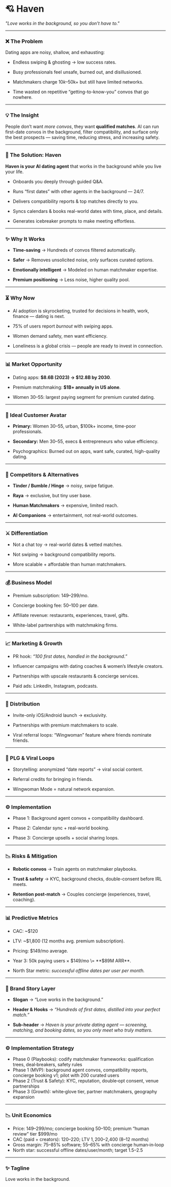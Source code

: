 # **💘 Haven**

*"Love works in the background, so you don’t have to."*

---

### **❌ The Problem**

Dating apps are noisy, shallow, and exhausting:

* Endless swiping & ghosting → low success rates.

* Busy professionals feel unsafe, burned out, and disillusioned.

* Matchmakers charge $10k–$50k+ but still have limited networks.

* Time wasted on repetitive “getting-to-know-you” convos that go nowhere.

---

### **💡 The Insight**

People don’t want *more convos*, they want **qualified matches**.
 AI can run first-date convos in the background, filter compatibility, and surface only the best prospects — saving time, reducing stress, and increasing safety.

---

### **🚀 The Solution: Haven**

**Haven is your AI dating agent** that works in the background while you live your life.

* Onboards you deeply through guided Q\&A.

* Runs “first dates” with other agents in the background — 24/7.

* Delivers compatibility reports & top matches directly to you.

* Syncs calendars & books real-world dates with time, place, and details.

* Generates icebreaker prompts to make meeting effortless.

---

### **✨ Why It Works**

* **Time-saving** → Hundreds of convos filtered automatically.

* **Safer** → Removes unsolicited noise, only surfaces curated options.

* **Emotionally intelligent** → Modeled on human matchmaker expertise.

* **Premium positioning** → Less noise, higher quality pool.

---

### **⏳ Why Now**

* AI adoption is skyrocketing, trusted for decisions in health, work, finance — dating is next.

* 75% of users report *burnout* with swiping apps.

* Women demand safety, men want efficiency.

* Loneliness is a global crisis — people are ready to invest in connection.

---

### **📊 Market Opportunity**

* Dating apps: **$8.6B (2023) → $12.8B by 2030**.

* Premium matchmaking: **$1B+ annually in US alone**.

* Women 30–55: largest paying segment for premium curated dating.

---

### **🏹 Ideal Customer Avatar**

* **Primary:** Women 30–55, urban, $100k+ income, time-poor professionals.

* **Secondary:** Men 30–55, execs & entrepreneurs who value efficiency.

* Psychographics: Burned out on apps, want safe, curated, high-quality dating.

---

### **🧭 Competitors & Alternatives**

* **Tinder / Bumble / Hinge** → noisy, swipe fatigue.

* **Raya** → exclusive, but tiny user base.

* **Human Matchmakers** → expensive, limited reach.

* **AI Companions** → entertainment, not real-world outcomes.

---

### **⚔️ Differentiation**

* Not a chat toy → real-world dates & vetted matches.

* Not swiping → background compatibility reports.

* More scalable \+ affordable than human matchmakers.

---

### **💰 Business Model**

* Premium subscription: $149–$299/mo.

* Concierge booking fee: $50–$100 per date.

* Affiliate revenue: restaurants, experiences, travel, gifts.

* White-label partnerships with matchmaking firms.

---

### **📈 Marketing & Growth**

* PR hook: *“100 first dates, handled in the background.”*

* Influencer campaigns with dating coaches & women’s lifestyle creators.

* Partnerships with upscale restaurants & concierge services.

* Paid ads: LinkedIn, Instagram, podcasts.

---

### **🚦 Distribution**

* Invite-only iOS/Android launch → exclusivity.

* Partnerships with premium matchmakers to scale.

* Viral referral loops: “Wingwoman” feature where friends nominate friends.

---

### **🌱 PLG & Viral Loops**

* Storytelling: anonymized “date reports” → viral social content.

* Referral credits for bringing in friends.

* Wingwoman Mode \= natural network expansion.

---

### **⚙️ Implementation**

* Phase 1: Background agent convos \+ compatibility dashboard.

* Phase 2: Calendar sync \+ real-world booking.

* Phase 3: Concierge upsells \+ social sharing loops.

---

### **📉 Risks & Mitigation**

* **Robotic convos** → Train agents on matchmaker playbooks.

* **Trust & safety** → KYC, background checks, double-consent before IRL meets.

* **Retention post-match** → Couples concierge (experiences, travel, coaching).

---

### **📊 Predictive Metrics**

* CAC: \~$120

* LTV: \~$1,800 (12 months avg. premium subscription).

* Pricing: $149/mo average.

* Year 3: 50k paying users × $149/mo \= **$89M ARR**.

* North Star metric: *successful offline dates per user per month.*

---

### **🎯 Brand Story Layer**

* **Slogan** → “Love works in the background.”

* **Header & Hooks** → *“Hundreds of first dates, distilled into your perfect match.”*

* **Sub-header** → *Haven is your private dating agent — screening, matching, and booking dates, so you only meet who truly matters.*



---

### **⚙️ Implementation Strategy**

- Phase 0 (Playbooks): codify matchmaker frameworks: qualification trees, deal‑breakers, safety rules
- Phase 1 (MVP): background agent convos, compatibility reports, concierge booking v1; pilot with 200 curated users
- Phase 2 (Trust & Safety): KYC, reputation, double‑opt consent, venue partnerships
- Phase 3 (Growth): white‑glove tier, partner matchmakers, geography expansion

---

### **📉 Unit Economics**

- Price: $149–$299/mo; concierge booking $50–$100; premium “human review” tier $999/mo
- CAC (paid + creators): $120–$220; LTV $1,200–$2,400 (8–12 months)
- Gross margin: 75–85% software; 55–65% with concierge human‑in‑loop
- North star: successful offline dates/user/month; target 1.5–2.5

---

### **✨ Tagline**

Love works in the background.
